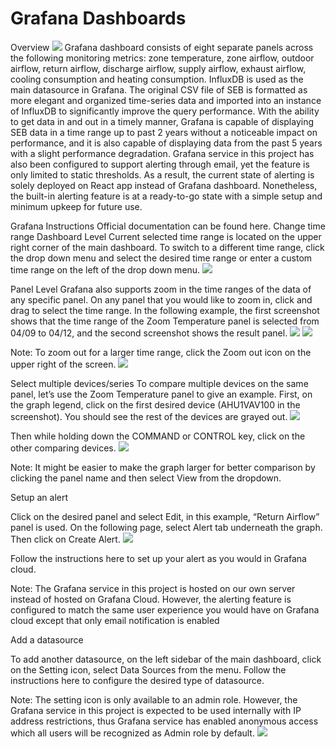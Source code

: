 # Grafana Dashboards

Overview
![](grafana-1.png)
Grafana dashboard consists of eight separate panels across the following monitoring metrics: zone temperature, zone airflow, outdoor airflow, return airflow, discharge airflow, supply airflow, exhaust airflow, cooling consumption and heating consumption. InfluxDB is used as the main datasource in Grafana. The original CSV file of SEB is formatted as more elegant and organized time-series data and imported into an instance of InfluxDB to significantly improve the query performance. With the ability to get data in and out in a timely manner, Grafana is capable of displaying SEB data in a time range up to past 2 years without a noticeable impact on performance, and it is also capable of displaying data from the past 5 years with a slight performance degradation. Grafana service in this project has also been configured to support alerting through email, yet the feature is only limited to static thresholds. As a result, the current state of alerting is solely deployed on React app instead of Grafana dashboard. Nonetheless, the built-in alerting feature is at a ready-to-go state with a simple setup and minimum upkeep for future use.

Grafana Instructions
Official documentation can be found here. 
Change time range
Dashboard Level
Current selected time range is located on the upper right corner of the main dashboard. To switch to a different time range, click the drop down menu and select the desired time range or enter a custom time range on the left of the drop down menu.
![](grafana-2.png)

Panel Level
Grafana also supports zoom in the time ranges of the data of any specific panel. On any panel that you would like to zoom in, click and drag to select the time range. In the following example, the first screenshot shows that the time range of the Zoom Temperature panel is selected from 04/09 to 04/12, and the second screenshot shows the result panel.
![](grafana-3.png)
![](grafana-4.png)

Note: To zoom out for a larger time range, click the Zoom out  icon on the upper right of the screen. 
![](grafana-5.png)

Select multiple devices/series
To compare multiple devices on the same panel, let’s use the Zoom Temperature panel to give an example. First, on the graph legend, click on the first desired device (AHU1VAV100 in the screenshot). You should see the rest of the devices are grayed out.
![](grafana-6.png)
 
Then while holding down the COMMAND or CONTROL key, click on the other comparing devices. 
![](grafana-7.png)

Note: It might be easier to make the graph larger for better comparison by clicking the panel name and then select View from the dropdown.

Setup an alert


Click on the desired panel and select Edit, in this example, “Return Airflow” panel is used. On the following page, select Alert tab underneath the graph. Then click on Create Alert.
![](grafana-8.png)

Follow the instructions here to set up your alert as you would in Grafana cloud. 

Note: The Grafana service in this project is hosted on our own server instead of hosted on Grafana Cloud. However, the alerting feature is configured to match the same user experience you would have on Grafana cloud except that only email notification is enabled 

Add a datasource

To add another datasource, on the left sidebar of the main dashboard, click on the Setting icon, select Data Sources from the menu. Follow the instructions here to configure the desired type of datasource. 

Note: The setting icon is only available to an admin role. However, the Grafana service in this project is expected to be used internally with IP address restrictions, thus Grafana service has enabled anonymous access which all users will be recognized as Admin role by default. 
![](grafana-9.png)

